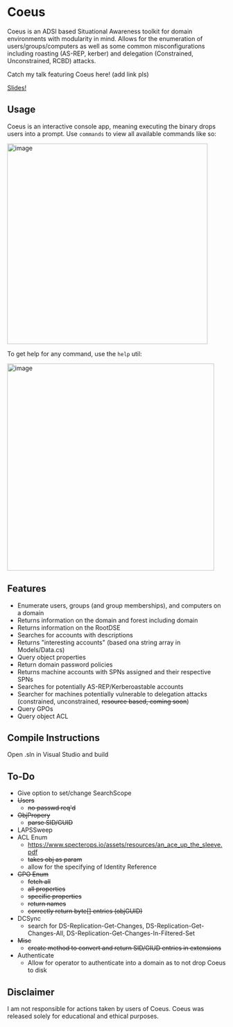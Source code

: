 # Coeus

Coeus is an ADSI based Situational Awareness toolkit for domain environments with modularity in mind. Allows for the enumeration of users/groups/computers as well as some common misconfigurations including roasting (AS-REP, kerber) and delegation (Constrained, Unconstrained, RCBD) attacks.

Catch my talk featuring Coeus here! (add link pls)

[Slides!](https://github.com/Gr1mmie/Presentations/blob/main/DC615/Domain%20ADventuring%20w_%20ADSI.pdf)

## Usage
Coeus is an interactive console app, meaning executing the binary drops users into a prompt. Use `commands` to view all available commands like so: 

<img width="462" alt="image" src="https://user-images.githubusercontent.com/57014148/157974861-909690a0-f8c8-470e-929a-6d1149a1ecdf.png">

To get help for any command, use the `help` util:

<img width="477" alt="image" src="https://user-images.githubusercontent.com/57014148/157975611-fee2850d-694c-438b-af68-d7f984d61507.png">

## Features
* Enumerate users, groups (and group memberships), and computers on a domain
* Returns information on the domain and forest including domain  
* Returns information on the RootDSE 
* Searches for accounts with descriptions
* Returns "interesting accounts" (based ona string array in Models/Data.cs)
* Query object properties
* Return domain password policies 
* Returns machine accounts with SPNs assigned and their respective SPNs
* Searches for potentially AS-REP/Kerberoastable accounts
* Searcher for machines potentially vulnerable to delegation attacks (constrained, unconstrained, ~~resource based, coming soon~~)
* Query GPOs
* Query object ACL

## Compile Instructions
Open .sln in Visual Studio and build

## To-Do
* Give option to set/change SearchScope 
* ~~Users~~
  * ~~no passwd req'd~~ 
* ~~ObjPropery~~
  * ~~parse SID/GUID~~
* LAPSSweep
* ACL Enum
  * https://www.specterops.io/assets/resources/an_ace_up_the_sleeve.pdf 
  * ~~takes obj as param~~
  * allow for the specifying of Identity Reference 
* ~~GPO Enum~~
  * ~~fetch all~~
  * ~~all properties~~
  * ~~specific properties~~
  * ~~return names~~
  * ~~correctly return byte[] entries (objGUID)~~
* DCSync
  * search for DS-Replication-Get-Changes, DS-Replication-Get-Changes-All, DS-Replication-Get-Changes-In-Filtered-Set  
* ~~Misc~~
  * ~~create method to convert and return SID/GIUD entries in extensions~~ 
* Authenticate
  * Allow for operator to authenticate into a domain as to not drop Coeus to disk  

## Disclaimer
I am not responsible for actions taken by users of Coeus. Coeus was released solely for educational and ethical purposes.
